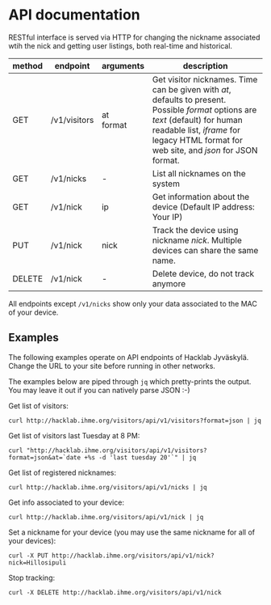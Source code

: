 <!-- -*- mode: markdown; -*- -->

# API documentation

RESTful interface is served via HTTP for changing the nickname
associated wtih the nick and getting user listings, both real-time and
historical.

method | endpoint | arguments | description
------ | -------- | --------- | -----------
GET | /v1/visitors | at<br>format | Get visitor nicknames. Time can be given with *at*, defaults to present. Possible *format* options are *text* (default) for human readable list, *iframe* for legacy HTML format for web site, and *json* for JSON format.
GET | /v1/nicks | - | List all nicknames on the system
GET | /v1/nick | ip | Get information about the device (Default IP address: Your IP)
PUT | /v1/nick | nick | Track the device using nickname *nick*. Multiple devices can share the same name.
DELETE | /v1/nick | - | Delete device, do not track anymore

All endpoints except `/v1/nicks` show only your data associated to
the MAC of your device.

## Examples

The following examples operate on API endpoints of Hacklab
Jyväskylä. Change the URL to your site before running in other
networks.

The examples below are piped through `jq` which pretty-prints the
output. You may leave it out if you can natively parse JSON :-)

Get list of visitors:

	curl http://hacklab.ihme.org/visitors/api/v1/visitors?format=json | jq

Get list of visitors last Tuesday at 8 PM:

	curl "http://hacklab.ihme.org/visitors/api/v1/visitors?format=json&at=`date +%s -d 'last tuesday 20'`" | jq

Get list of registered nicknames:

	curl http://hacklab.ihme.org/visitors/api/v1/nicks | jq
	
Get info associated to your device:

	curl http://hacklab.ihme.org/visitors/api/v1/nick | jq

Set a nickname for your device (you may use the same nickname for all of your devices):

	curl -X PUT http://hacklab.ihme.org/visitors/api/v1/nick?nick=Hillosipuli

Stop tracking:

	curl -X DELETE http://hacklab.ihme.org/visitors/api/v1/nick
